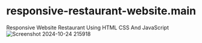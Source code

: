 # responsive-restaurant-website.main
Responsive Website Restaurant Using HTML CSS And JavaScript
![Screenshot 2024-10-24 215918](https://github.com/user-attachments/assets/31cfeded-807a-4ef9-9409-39181aa2a8cb)



